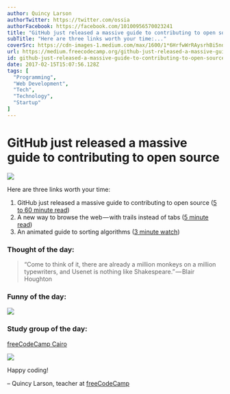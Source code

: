 ```yaml
---
author: Quincy Larson
authorTwitter: https://twitter.com/ossia
authorFacebook: https://facebook.com/10100956570023241
title: "GitHub just released a massive guide to contributing to open source"
subTitle: "Here are three links worth your time:..."
coverSrc: https://cdn-images-1.medium.com/max/1600/1*6HrfwWrRAysrhBi5ndahxg.png
url: https://medium.freecodecamp.org/github-just-released-a-massive-guide-to-contributing-to-open-source-da46661c551a
id: github-just-released-a-massive-guide-to-contributing-to-open-source-da46661c551a
date: 2017-02-15T15:07:56.128Z
tags: [
  "Programming",
  "Web Development",
  "Tech",
  "Technology",
  "Startup"
]
---
```

# GitHub just released a massive guide to contributing to open source



![](https://cdn-images-1.medium.com/max/1600/1*6HrfwWrRAysrhBi5ndahxg.png)



Here are three links worth your time:

1.  GitHub just released a massive guide to contributing to open source ([5 to 60 minute read](http://bit.ly/2kpQidz))
2.  A new way to browse the web — with trails instead of tabs ([5 minute read](http://bit.ly/2kJWrgI))
3.  An animated guide to sorting algorithms ([3 minute watch](http://bit.ly/2lhtlIT))

### Thought of the day:

> “Come to think of it, there are already a million monkeys on a million typewriters, and Usenet is nothing like Shakespeare.” — Blair Houghton

### Funny of the day:



![](https://cdn-images-1.medium.com/max/1600/1*vCWTw7sZy52XNjltq03GQw.jpeg)



### Study group of the day:

[freeCodeCamp Cairo](http://bit.ly/2kJQxMj)



![](https://cdn-images-1.medium.com/max/1600/1*9ordvBp9nyerqKiHdcS6pQ.jpeg)



Happy coding!

– Quincy Larson, teacher at [freeCodeCamp](http://bit.ly/2j7Q1dN)








